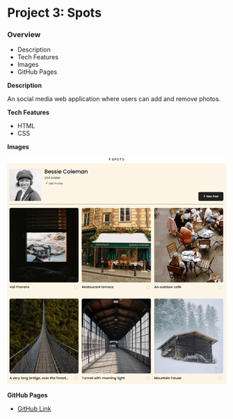 # Project 3: Spots

### Overview

- Description
- Tech Features
- Images
- GitHub Pages

**Description**

An social media web application where users can add and remove photos.

**Tech Features**

- HTML
- CSS

**Images**

![Getting Started](./images/Spots.png)

**GitHub Pages**

- [GitHub Link](https://devontesmith.github.io/se_project_spots/)
